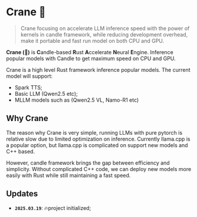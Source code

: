 # Crane 🦩

> Crane focusing on accelerate LLM inference speed with the power of kernels in candle framework, while reducing development overhead, make it portable and fast run model on both CPU and GPU.

**Crane (🦩)** is  **C**andle-based **R**ust **A**ccelerate **N**eural **E**ngine. Inference popular models with Candle to get maximum speed on CPU and GPU.

Crane is a high level Rust framework inference popular models. The current model will support:

- Spark TTS;
- Basic LLM (Qwen2.5 etc);
- MLLM models such as (Qwen2.5 VL, Namo-R1 etc)

## Why Crane

The reason why Crane is very simple, running LLMs with pure pytorch is relative slow due to limited optimization on inference. Currently llama.cpp is a popular option, but llama.cpp is complicated on support new models and C++ based.

However, candle framework brings the gap between efficiency and simplicity. Without complicated C++ code, we can deploy new models more easily with Rust while still maintaining a fast speed.

## Updates

- **`2025.03.19`**: 🔥project initialized;
